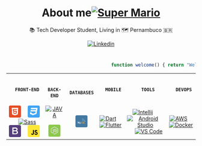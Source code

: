 <h1 align="center">About me<a href="#"><img width="64" height="64" src="https://c.tenor.com/0Ez-AxaM_9EAAAAi/paper-mario.gif" alt="Super Mario"></a></h1>

<p align="center">📚 Tech Developer Student,  Living in 🗺️ Pernambuco 🇧🇷</p>

<p align="center">
<a href="https://www.linkedin.com/in/leonardosantino/"><img src="https://img.shields.io/badge/linkedin-%230077B5.svg?&style=for-the-badge&logo=linkedin&logoColor=white" alt="Linkedin" title="Linkedin"></a>
</p>

#
   
```javascript
                                       function welcome() { return "Welcome !!!" }
```

<table>   
<tr>   
<th>
   
      FRONT-END
</th>
<th>
   
      BACK-END
</th>
<th>
   
      DATABASES
</th>
<th>
   
      MOBILE
</th>
<th>
   
      TOOLS
</th>
<th>

      DEVOPS
</th>
</tr>

<tr>
<td align="center">
<a href="#"><img src="imgs\html.png" alt="HTML5" title="HTML5"></a></a>&emsp;
<a href="#"><img src="imgs\css.png" alt="CSS3" title="CSS3"></a>&emsp;
<a href="#"><img width="32" height="32" src="https://cdn-icons-png.flaticon.com/512/919/919831.png" alt="Sass" title="Sass"></a>&nbsp;
<a href="#"><img src="imgs\bootstrap.png" alt="Bootstrap" title="Bootstrap"></a>&emsp;
<a href="#"><img src="imgs\javascript.png" alt="JavaScript" title="JavaScript"></a>
</td>
<td align="center">
<a href="#"><img width="32" height="32" src="https://xesque.rocketseat.dev/platform/tech/java.svg" alt="JAVA" title="JAVA"></a>&emsp;
<a href="#"><img src="imgs\nodejs.png" alt="Node.JS" title="Node.JS"></a>
</td>
<td align="center">
<a href="#"><img src="imgs\mysql.png" alt="MySQL" title="MySQL"></a>
</td>
<td align="center">
<a href="#"><img width="32" height="32" src="https://xesque.rocketseat.dev/platform/tech/dart.svg" alt="Dart" title="Dart"></a>&emsp;
<a href="#"><img width="32" height="32" src="https://xesque.rocketseat.dev/platform/tech/flutter.svg" alt="Flutter" title="Flutter"></a>
</td>
<td align="center">
<a href="#"><img width="32" height="32" src="https://img.icons8.com/color/48/000000/intellij-idea.png" alt="Intellij" title="Intellij"></a>&emsp;
<a href="#"><img width="32" height="32" src="https://img.icons8.com/color/48/000000/android-studio--v3.png" alt="Android Studio" title="Android Studio"></a>&emsp;
<a href="#"><img width="32" height="32" src="https://img.icons8.com/color/48/000000/visual-studio-code-2019.png" alt="VS Code" title="VS Code"></a>
</td>
<td align="center">   
<a href="#"><img width="32" height="32" src="https://img.icons8.com/color/48/000000/amazon-web-services.png" alt="AWS" title="AWS"></a>&emsp;
<a href="#"><img width="32" height="32" src="https://img.icons8.com/fluency/48/000000/docker.png" alt="Docker" title="Docker"></a>
</td>
</tr>
</table>

<!---
LeonardoSantino/LeonardoSantino is a ✨ special ✨ repository because its `README.md` (this file) appears on your GitHub profile.
You can click the Preview link to take a look at your changes.
--->
